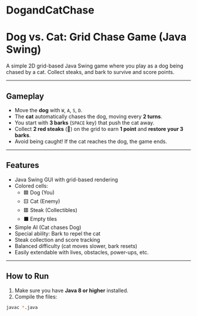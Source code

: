 # DogandCatChase

# Dog vs. Cat: Grid Chase Game (Java Swing)

A simple 2D grid-based Java Swing game where you play as a dog being chased by a cat. Collect steaks, and bark to survive and score points.

---

## Gameplay

- Move the **dog** with `W`, `A`, `S`, `D`.
- The **cat** automatically chases the dog, moving every **2 turns**.
- You start with **3 barks** (`SPACE` key) that push the cat away.
- Collect **2 red steaks** (🐾) on the grid to earn **1 point** and **restore your 3 barks**.
- Avoid being caught! If the cat reaches the dog, the game ends.

---

## Features

- Java Swing GUI with grid-based rendering
- Colored cells:
  - 🟦 Dog (You)
  - 🟨 Cat (Enemy)
  - 🟥 Steak (Collectibles)
  - ⬛ Empty tiles
- Simple AI (Cat chases Dog)
- Special ability: Bark to repel the cat
- Steak collection and score tracking
- Balanced difficulty (cat moves slower, bark resets)
- Easily extendable with lives, obstacles, power-ups, etc.

---

## How to Run

1. Make sure you have **Java 8 or higher** installed.
2. Compile the files:

```bash
javac *.java
